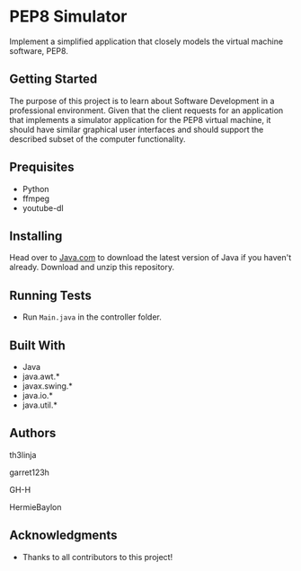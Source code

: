 # PEP8 Simulator
Implement a simplified application that closely models the virtual machine software, PEP8.

## Getting Started
The purpose of this project is to learn about Software Development in a professional environment. Given that the client requests for an application that implements a simulator application for the PEP8 virtual machine, it should have similar graphical user interfaces and should support the described subset of the computer functionality.

## Prequisites
  * Python
  * ffmpeg
  * youtube-dl
  
## Installing
Head over to [Java.com](https://www.java.com/en/) to download the latest version of Java if you haven't already.
Download and unzip this repository.

## Running Tests
 * Run `Main.java` in the controller folder.

## Built With
  * Java
  * java.awt.*
  * javax.swing.*
  * java.io.*
  * java.util.*
  
## Authors
th3linja

garret123h

GH-H 

HermieBaylon

## Acknowledgments
  * Thanks to all contributors to this project!
